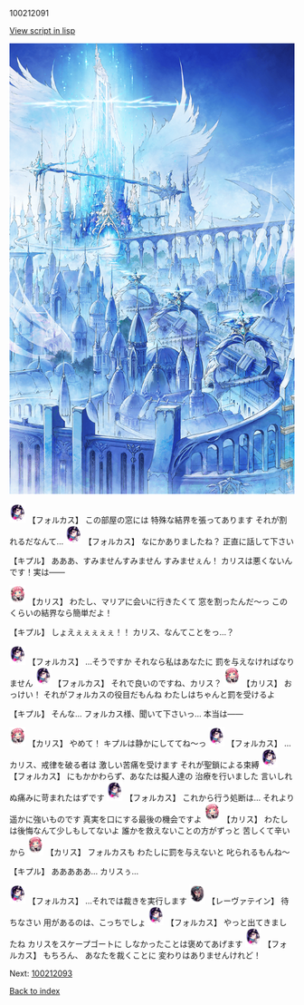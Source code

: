 100212091

[View script in lisp](../scripts/100212091.txt)

![angel_world.png](../images/backgrounds/angel_world.png)

<img src="../images/units/3301811.png" alt="3301811.png" height="34"/>
【フォルカス】
この部屋の窓には
特殊な結界を張ってあります
それが割れるだなんて…

<img src="../images/units/3301811.png" alt="3301811.png" height="34"/>
【フォルカス】
なにかありましたね？
正直に話して下さい

【キプル】
あああ、すみませんすみません
すみませぇん！
カリスは悪くないんです！実は――

<img src="../images/units/3602511.png" alt="3602511.png" height="34"/>
【カリス】
わたし、マリアに会いに行きたくて
窓を割ったんだ～っ
このくらいの結界なら簡単だよ！

【キプル】
しょえぇぇぇぇぇ！！
カリス、なんてことをっ…？

<img src="../images/units/3301811.png" alt="3301811.png" height="34"/>
【フォルカス】
…そうですか
それなら私はあなたに
罰を与えなければなりません

<img src="../images/units/3301811.png" alt="3301811.png" height="34"/>
【フォルカス】
それで良いのですね、カリス？

<img src="../images/units/3602511.png" alt="3602511.png" height="34"/>
【カリス】
おっけい！
それがフォルカスの役目だもんね
わたしはちゃんと罰を受けるよ

【キプル】
そんな…
フォルカス様、聞いて下さいっ…
本当は――

<img src="../images/units/3602511.png" alt="3602511.png" height="34"/>
【カリス】
やめて！
キプルは静かにしててね～っ

<img src="../images/units/3301811.png" alt="3301811.png" height="34"/>
【フォルカス】
…カリス、戒律を破る者は
激しい苦痛を受けます
それが聖鎖による束縛

<img src="../images/units/3301811.png" alt="3301811.png" height="34"/>
【フォルカス】
にもかかわらず、あなたは擬人達の
治療を行いました
言いしれぬ痛みに苛まれたはずです

<img src="../images/units/3301811.png" alt="3301811.png" height="34"/>
【フォルカス】
これから行う処断は…
それより遥かに強いものです
真実を口にする最後の機会ですよ

<img src="../images/units/3602511.png" alt="3602511.png" height="34"/>
【カリス】
わたしは後悔なんて少しもしてないよ
誰かを救えないことの方がずっと
苦しくて辛いから

<img src="../images/units/3602511.png" alt="3602511.png" height="34"/>
【カリス】
フォルカスも
わたしに罰を与えないと
叱られるもんね～

【キプル】
あああああ…
カリスぅ…

<img src="../images/units/3301811.png" alt="3301811.png" height="34"/>
【フォルカス】
…それでは裁きを実行します

<img src="../images/units/3100211.png" alt="3100211.png" height="34"/>
【レーヴァテイン】
待ちなさい
用があるのは、こっちでしょ

<img src="../images/units/3301811.png" alt="3301811.png" height="34"/>
【フォルカス】
やっと出てきましたね
カリスをスケープゴートに
しなかったことは褒めてあげます

<img src="../images/units/3301811.png" alt="3301811.png" height="34"/>
【フォルカス】
もちろん、
あなたを裁くことに
変わりはありませんけれど！

Next: [100212093](100212093.md)

[Back to index](index.md)
